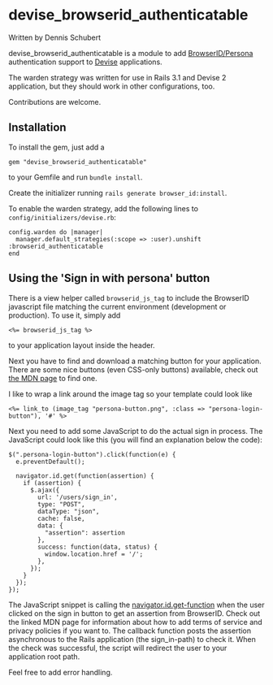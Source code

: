 devise_browserid_authenticatable
================================

Written by Dennis Schubert

devise_browserid_authenticatable is a module to add [BrowserID/Persona](https://persona.org)
authentication support to [Devise](http://github.com/plataformatec/devise) applications.

The warden strategy was written for use in Rails 3.1 and Devise 2 application, but they should
work in other configurations, too.

Contributions are welcome.

Installation
------------

To install the gem, just add a

    gem "devise_browserid_authenticatable"

to your Gemfile and run ```bundle install```.

Create the initializer running ```rails generate browser_id:install```.

To enable the warden strategy, add the following lines to ```config/initializers/devise.rb```:

    config.warden do |manager|
      manager.default_strategies(:scope => :user).unshift :browserid_authenticatable
    end

Using the 'Sign in with persona' button
---------------------------------------

There is a view helper called ```browserid_js_tag``` to include the BrowserID javascript
file matching the current environment (development or production). To use it, simply add

    <%= browserid_js_tag %>

to your application layout inside the header.

Next you have to find and download a matching button for your application. There are some nice
buttons (even CSS-only buttons) available, check out [the MDN page](https://developer.mozilla.org/en-US/docs/persona/branding)
to find one.

I like to wrap a link around the image tag so your template could look like

    <%= link_to (image_tag "persona-button.png", :class => "persona-login-button"), '#' %>


Next you need to add some JavaScript to do the actual sign in process. The JavaScript could look
like this (you will find an explanation below the code):

    $(".persona-login-button").click(function(e) {
      e.preventDefault();

      navigator.id.get(function(assertion) {
        if (assertion) {
          $.ajax({
            url: '/users/sign_in',
            type: "POST",
            dataType: "json",
            cache: false,
            data: {
              "assertion": assertion
            },
            success: function(data, status) {
              window.location.href = '/';
            },
          });
        }
      });
    });


The JavaScript snippet is calling the [navigator.id.get-function](https://developer.mozilla.org/en-US/docs/DOM/navigator.id.get)
when the user clicked on the sign in button to get an assertion from BrowserID. Check out the linked MDN page
for information about how to add terms of service and privacy policies if you want to. The callback
function posts the assertion asynchronous to the Rails application (the sign_in-path) to check it. When the
check was successful, the script will redirect the user to your application root path.

Feel free to add error handling.
